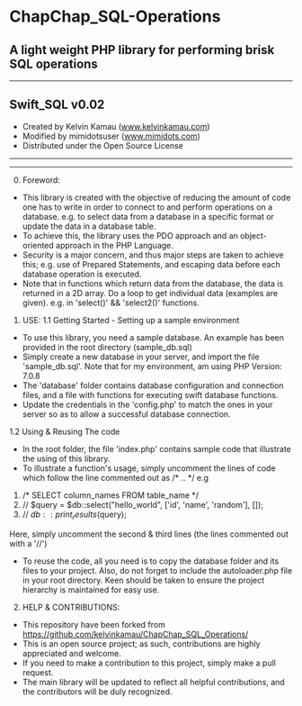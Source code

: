 # ChapChap_SQL-Operations
A light weight PHP library for performing brisk SQL operations
-------------------------------------------------------------------------------------------------------------------
-------------------------------------------------------------------------------------------------------------------
Swift_SQL v0.02                                                                                              
-------------------------------------------------------------------------------------------------------------------
* Created by Kelvin Kamau (www.kelvinkamau.com)     
* Modified by mimidotsuser (www.mimidots.com)
* Distributed under the Open Source License                                                            
-------------------------------------------------------------------------------------------------------------------
---------------------------------------------------------------------------------------------------------------------

0. Foreword:
  -  This library is created with the objective of reducing the amount of code one has to write in order to connect to and perform operations on a database.
      e.g. to select data from a database in a specific format or update the data in a database table.
  - To achieve this, the library uses the PDO approach and an object-oriented approach in the PHP Language.
  - Security is a major concern, and thus major steps are taken to achieve this;
      e.g. use of Prepared Statements, and escaping data before each database operation is executed.
  - Note that in functions which return data from the database, the data is returned in a 2D array. Do a loop to get individual data (examples are given).
      e.g. in 'select()' && 'select2()' functions.

1. USE:
 1.1 Getting Started - Setting up a sample environment
  - To use this library, you need a sample database. An example has been provided in the root directory (sample_db.sql)
  - Simply create a new database in your server, and import the file 'sample_db.sql'. Note that for my environment, am using PHP Version: 7.0.8
  - The 'database' folder contains database configuration and connection files, and a file with functions for executing swift database functions.
  - Update the credentials in the 'config.php' to match the ones in your server so as to allow a successful database connection.

  1.2 Using & Reusing The code
  - In the root folder, the file 'index.php' contains sample code that illustrate the using of this library.
  - To illustrate a function's usage, simply uncomment the lines of code which follow the line commented out as /* .. */ 
  e.g
  1.  /* SELECT column_names FROM table_name */
  2.  // $query = $db::select("hello_world", ['id', 'name', 'random'], []);
  3.  // $db::print_results($query);
  
  Here, simply uncomment the second & third lines (the lines commented out with a '//')
  - To reuse the code, all you need is to copy the database folder and its files to your project. Also, do not forget to include the autoloader.php file
  in your root directory. Keen should be taken to ensure the project hierarchy is maintained for easy use.

2. HELP & CONTRIBUTIONS:
  - This repository have been forked from https://github.com/kelvinkamau/ChapChap_SQL_Operations/
  - This is an open source project; as such, contributions are highly appreciated and welcome.
  - If you need to make a contribution to this project, simply make a pull request.
  - The main library will be updated to reflect all helpful contributions, and the contributors will be duly recognized.
  
